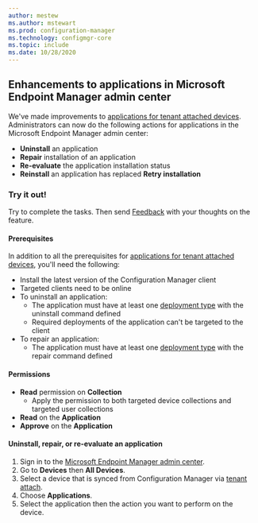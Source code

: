 ```yaml
---
author: mestew
ms.author: mstewart
ms.prod: configuration-manager
ms.technology: configmgr-core
ms.topic: include
ms.date: 10/28/2020
---
```


## <a name="bkmk_apps"></a> Enhancements to applications in Microsoft Endpoint Manager admin center
<!--7979972, 8227649-->

We've made improvements to [applications for tenant attached devices](../../../../../tenant-attach/applications.md). Administrators can now do the following actions for applications in the Microsoft Endpoint Manager admin center:

- **Uninstall** an application
- **Repair** installation of an application
- **Re-evaluate** the application installation status
- **Reinstall** an application has replaced **Retry installation**

### Try it out!

Try to complete the tasks. Then send [Feedback](../../technical-preview-2003.md#bkmk_feedback) with your thoughts on the feature.

#### Prerequisites

In addition to all the prerequisites for [applications for tenant attached devices](../../../../../tenant-attach/applications.md), you'll need the following:

- Install the latest version of the Configuration Manager client
- Targeted clients need to be online
- To uninstall an application:
   - The application must have at least one [deployment type](../../../../../apps/deploy-use/create-applications.md#start-the-create-deployment-type-wizard) with the uninstall command defined
   - Required deployments of the application can't be targeted to the client
- To repair an application:
   - The application must have at least one [deployment type](../../../../../apps/deploy-use/create-applications.md#start-the-create-deployment-type-wizard) with the repair command defined

#### Permissions

- **Read** permission on **Collection**
   - Apply the permission to both targeted device collections and targeted user collections
- **Read** on the **Application**
- **Approve** on the **Application**

#### Uninstall, repair, or re-evaluate an application

1. Sign in to the [Microsoft Endpoint Manager admin center](https://endpoint.microsoft.com).
1. Go to **Devices** then **All Devices**.
1. Select a device that is synced from Configuration Manager via [tenant attach](../../../../../tenant-attach/device-sync-actions.md).
1. Choose **Applications**.
1. Select the application then the action you want to perform on the device.
